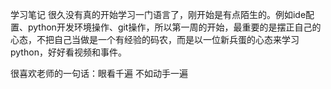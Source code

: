 学习笔记
很久没有真的开始学习一门语言了，刚开始是有点陌生的。例如ide配置、python开发环境操作、git操作，所以第一周的开始，最重要的是摆正自己的心态，不把自己当做是一个有经验的码农，而是以一位新兵蛋的心态来学习python，好好看视频和事件。

很喜欢老师的一句话：眼看千遍 不如动手一遍


